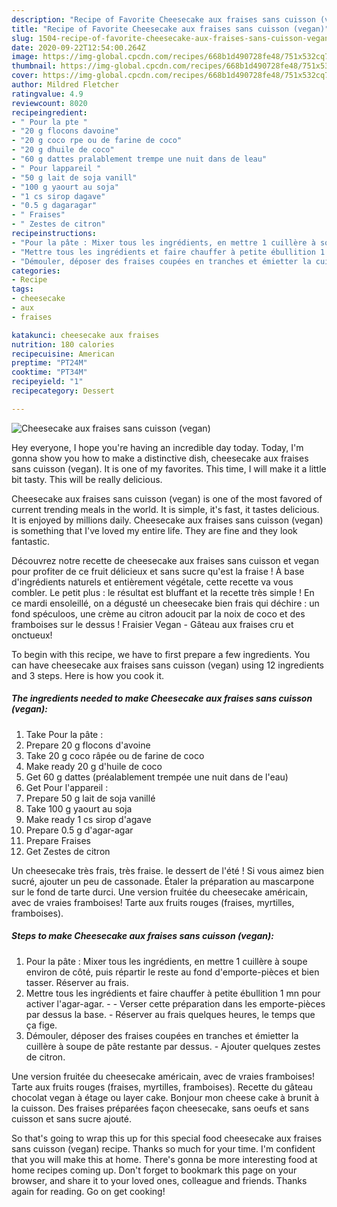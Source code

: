 ```yaml
---
description: "Recipe of Favorite Cheesecake aux fraises sans cuisson (vegan)"
title: "Recipe of Favorite Cheesecake aux fraises sans cuisson (vegan)"
slug: 1504-recipe-of-favorite-cheesecake-aux-fraises-sans-cuisson-vegan
date: 2020-09-22T12:54:00.264Z
image: https://img-global.cpcdn.com/recipes/668b1d490728fe48/751x532cq70/cheesecake-aux-fraises-sans-cuisson-vegan-photo-principale-de-la-recette.jpg
thumbnail: https://img-global.cpcdn.com/recipes/668b1d490728fe48/751x532cq70/cheesecake-aux-fraises-sans-cuisson-vegan-photo-principale-de-la-recette.jpg
cover: https://img-global.cpcdn.com/recipes/668b1d490728fe48/751x532cq70/cheesecake-aux-fraises-sans-cuisson-vegan-photo-principale-de-la-recette.jpg
author: Mildred Fletcher
ratingvalue: 4.9
reviewcount: 8020
recipeingredient:
- " Pour la pte "
- "20 g flocons davoine"
- "20 g coco rpe ou de farine de coco"
- "20 g dhuile de coco"
- "60 g dattes pralablement trempe une nuit dans de leau"
- " Pour lappareil "
- "50 g lait de soja vanill"
- "100 g yaourt au soja"
- "1 cs sirop dagave"
- "0.5 g dagaragar"
- " Fraises"
- " Zestes de citron"
recipeinstructions:
- "Pour la pâte : Mixer tous les ingrédients, en mettre 1 cuillère à soupe environ de côté, puis répartir le reste au fond d&#39;emporte-pièces et bien tasser. Réserver au frais."
- "Mettre tous les ingrédients et faire chauffer à petite ébullition 1 mn pour activer l&#39;agar-agar.  Verser cette préparation dans les emporte-pièces par dessus la base. Réserver au frais quelques heures, le temps que ça fige."
- "Démouler, déposer des fraises coupées en tranches et émietter la cuillère à soupe de pâte restante par dessus. Ajouter quelques zestes de citron."
categories:
- Recipe
tags:
- cheesecake
- aux
- fraises

katakunci: cheesecake aux fraises 
nutrition: 180 calories
recipecuisine: American
preptime: "PT24M"
cooktime: "PT34M"
recipeyield: "1"
recipecategory: Dessert

---
```



![Cheesecake aux fraises sans cuisson (vegan)](https://img-global.cpcdn.com/recipes/668b1d490728fe48/751x532cq70/cheesecake-aux-fraises-sans-cuisson-vegan-photo-principale-de-la-recette.jpg)

Hey everyone, I hope you're having an incredible day today. Today, I'm gonna show you how to make a distinctive dish, cheesecake aux fraises sans cuisson (vegan). It is one of my favorites. This time, I will make it a little bit tasty. This will be really delicious.

Cheesecake aux fraises sans cuisson (vegan) is one of the most favored of current trending meals in the world. It is simple, it's fast, it tastes delicious. It is enjoyed by millions daily. Cheesecake aux fraises sans cuisson (vegan) is something that I've loved my entire life. They are fine and they look fantastic.

Découvrez notre recette de cheesecake aux fraises sans cuisson et vegan pour profiter de ce fruit délicieux et sans sucre qu&#39;est la fraise ! À base d&#39;ingrédients naturels et entièrement végétale, cette recette va vous combler. Le petit plus : le résultat est bluffant et la recette très simple ! En ce mardi ensoleillé, on a dégusté un cheesecake bien frais qui déchire : un fond spéculoos, une crème au citron adoucit par la noix de coco et des framboises sur le dessus ! Fraisier Vegan - Gâteau aux fraises cru et onctueux!


To begin with this recipe, we have to first prepare a few ingredients. You can have cheesecake aux fraises sans cuisson (vegan) using 12 ingredients and 3 steps. Here is how you cook it.

<!--inarticleads1-->

##### The ingredients needed to make Cheesecake aux fraises sans cuisson (vegan):

1. Take  Pour la pâte :
1. Prepare 20 g flocons d&#39;avoine
1. Take 20 g coco râpée ou de farine de coco
1. Make ready 20 g d&#39;huile de coco
1. Get 60 g dattes (préalablement trempée une nuit dans de l&#39;eau)
1. Get  Pour l&#39;appareil :
1. Prepare 50 g lait de soja vanillé
1. Take 100 g yaourt au soja
1. Make ready 1 cs sirop d&#39;agave
1. Prepare 0.5 g d&#39;agar-agar
1. Prepare  Fraises
1. Get  Zestes de citron


Un cheesecake très frais, très fraise. le dessert de l&#39;été ! Si vous aimez bien sucré, ajouter un peu de cassonade. Étaler la préparation au mascarpone sur le fond de tarte durci. Une version fruitée du cheesecake américain, avec de vraies framboises! Tarte aux fruits rouges (fraises, myrtilles, framboises). 

<!--inarticleads2-->

##### Steps to make Cheesecake aux fraises sans cuisson (vegan):

1. Pour la pâte : Mixer tous les ingrédients, en mettre 1 cuillère à soupe environ de côté, puis répartir le reste au fond d&#39;emporte-pièces et bien tasser. Réserver au frais.
1. Mettre tous les ingrédients et faire chauffer à petite ébullition 1 mn pour activer l&#39;agar-agar. -  - Verser cette préparation dans les emporte-pièces par dessus la base. - Réserver au frais quelques heures, le temps que ça fige.
1. Démouler, déposer des fraises coupées en tranches et émietter la cuillère à soupe de pâte restante par dessus. - Ajouter quelques zestes de citron.


Une version fruitée du cheesecake américain, avec de vraies framboises! Tarte aux fruits rouges (fraises, myrtilles, framboises). Recette du gâteau chocolat vegan à étage ou layer cake. Bonjour mon cheese cake à brunit à la cuisson. Des fraises préparées façon cheesecake, sans oeufs et sans cuisson et sans sucre ajouté. 

So that's going to wrap this up for this special food cheesecake aux fraises sans cuisson (vegan) recipe. Thanks so much for your time. I'm confident that you will make this at home. There's gonna be more interesting food at home recipes coming up. Don't forget to bookmark this page on your browser, and share it to your loved ones, colleague and friends. Thanks again for reading. Go on get cooking!
